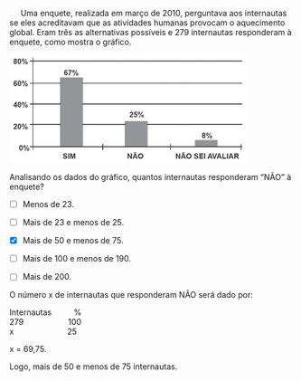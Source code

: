 

     Uma enquete, realizada em março de 2010, perguntava aos internautas se eles acreditavam que as atividades humanas provocam o aquecimento global. Eram três as alternativas possíveis e 279 internautas responderam à enquete, como mostra o gráfico.

![](0fa88cbe-a639-f9d2-4c7a-83c0e13eef76.png)

Analisando os dados do gráfico, quantos internautas responderam “NÃO” à enquete?



- [ ] Menos de 23.
- [ ] Mais de 23 e menos de 25.
- [x] Mais de 50 e menos de 75.
- [ ] Mais de 100 e menos de 190.
- [ ] Mais de 200.


O número x de internautas que responderam NÃO será dado por:

Internautas          %\
279                    100\
x                        25

x = 69,75.

Logo, mais de 50 e menos de 75 internautas.

        
